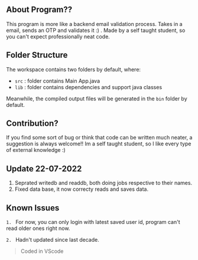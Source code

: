 ## About Program??

This program is more like a backend email validation process. Takes in a email, sends an OTP and validates it :) . Made by a self taught student, so you can't expect professionally neat code.

## Folder Structure

The workspace contains two folders by default, where:

- `src` : folder contains Main App.java
- `lib` : folder contains dependencies and support java classes

Meanwhile, the compiled output files will be generated in the `bin` folder by default.

## Contribution?

If you find some sort of bug or think that code can be written much neater, a suggestion is always welcome!! Im a self taught student, so I like every type of external knowledge :)

## Update 22-07-2022

1. Seprated writedb and readdb, both doing jobs respective to their names.
2. Fixed data base, it now correcty reads and saves data.

## Known Issues

`1. ` For now, you can only login with latest saved user id, program can't read older ones right now. 

`2. ` Hadn't updated since last decade.


> Coded in VScode
